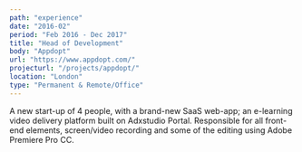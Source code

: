 ```yaml
---
path: "experience"
date: "2016-02"
period: "Feb 2016 - Dec 2017"
title: "Head of Development"
body: "Appdopt"
url: "https://www.appdopt.com/"
projecturl: "/projects/appdopt/"
location: "London"
type: "Permanent & Remote/Office"
---
```

A new start-up of 4 people, with a brand-new SaaS web-app; an e-learning video delivery platform built on Adxstudio Portal. Responsible for all front-end elements, screen/video recording and some of the editing using Adobe Premiere Pro CC.